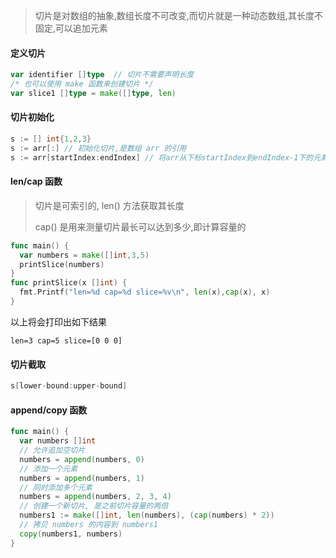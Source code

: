 > 切片是对数组的抽象,数组长度不可改变,而切片就是一种动态数组,其长度不固定,可以追加元素

#### 定义切片

```go
var identifier []type  // 切片不需要声明长度
/* 也可以使用 make 函数来创建切片 */
var slice1 []type = make([]type, len)
```

#### 切片初始化

```go
s := [] int{1,2,3} 
s := arr[:] // 初始化切片,是数组 arr 的引用 
s := arr[startIndex:endIndex] // 将arr从下标startIndex到endIndex-1下的元素创建为一个新的切片 
```

#### len/cap 函数 

> 切片是可索引的, len() 方法获取其长度  
>
> cap() 是用来测量切片最长可以达到多少,即计算容量的 

```go
func main() {
  var numbers = make([]int,3,5)
  printSlice(numbers)
}
func printSlice(x []int) {
  fmt.Printf("len=%d cap=%d slice=%v\n", len(x),cap(x), x)
}
```

以上将会打印出如下结果

```
len=3 cap=5 slice=[0 0 0]
```

#### 切片截取

```go
s[lower-bound:upper-bound]
```

#### append/copy 函数 

```go
func main() {
  var numbers []int
  // 允许追加空切片
  numbers = append(numbers, 0)
  // 添加一个元素
  numbers = append(numbers, 1)
  // 同时添加多个元素
  numbers = append(numbers, 2, 3, 4)
  // 创建一个新切片, 是之前切片容量的两倍
  numbers1 := make([]int, len(numbers), (cap(numbers) * 2))
  // 拷贝 numbers 的内容到 numbers1 
  copy(numbers1, numbers)
}
```

